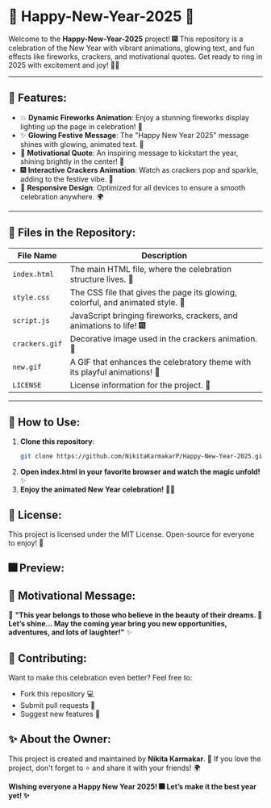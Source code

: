 # 🎉 **Happy-New-Year-2025** 🎉

Welcome to the **Happy-New-Year-2025** project! 🎆 This repository is a celebration of the New Year with vibrant animations, glowing text, and fun effects like fireworks, crackers, and motivational quotes. Get ready to ring in 2025 with excitement and joy! 🌟✨

---

## 🌟 **Features**:

- 💥 **Dynamic Fireworks Animation**: Enjoy a stunning fireworks display lighting up the page in celebration! 🎇
- ✨ **Glowing Festive Message**: The "Happy New Year 2025" message shines with glowing, animated text. 🌟
- 💬 **Motivational Quote**: An inspiring message to kickstart the year, shining brightly in the center! 💖
- 🎆 **Interactive Crackers Animation**: Watch as crackers pop and sparkle, adding to the festive vibe. 🎇
- 📱 **Responsive Design**: Optimized for all devices to ensure a smooth celebration anywhere. 🌍

---

## 📂 **Files in the Repository**:

| **File Name**   | **Description** |
|-----------------|-----------------|
| `index.html`    | The main HTML file, where the celebration structure lives. 🎉 |
| `style.css`     | The CSS file that gives the page its glowing, colorful, and animated style. 💫 |
| `script.js`     | JavaScript bringing fireworks, crackers, and animations to life! 🎆 |
| `crackers.gif`  | Decorative image used in the crackers animation. 🎇 |
| `new.gif`       | A GIF that enhances the celebratory theme with its playful animations! 🎉 |
| `LICENSE`       | License information for the project. 📜 |

---

## 🎯 **How to Use**:

1. **Clone this repository**:
   ```bash
   git clone https://github.com/NikitaKarmakarP/Happy-New-Year-2025.git
2. **Open index.html in your favorite browser and watch the magic unfold!** ✨
3. **Enjoy the animated New Year celebration!** 🥳🎇

## 📝 License:
This project is licensed under the MIT License. Open-source for everyone to enjoy! 🌱

## 🎆 Preview:
## 💬 Motivational Message:
🚀 **"This year belongs to those who believe in the beauty of their dreams. 💖 Let’s shine... May the coming year bring you new opportunities, adventures, and lots of laughter!"** ✨

## 🤝 Contributing:
Want to make this celebration even better? Feel free to:

- Fork this repository 💻
- Submit pull requests 🔧
- Suggest new features 📝

## ✨ About the Owner:
This project is created and maintained by **Nikita Karmakar**. 💖
If you love the project, don't forget to ⭐️ and share it with your friends! 🌍

**Wishing everyone a Happy New Year 2025! 🎆**
**Let’s make it the best year yet! ✨**
